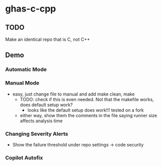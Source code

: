 # ghas-c-cpp

## TODO
Make an identical repo that is C, not C++

## Demo
### Automatic Mode

### Manual Mode
- easy, just change file to manual and add make clean, make
    - TODO: check if this is even needed. Not that the makefile works, does default setup work?
        - looks like the default setup does work!!! tested on a fork
    - either way, show them the comments in the file saying runner size affects analysis time

### Changing Severity Alerts
- Show the failure threshold under repo settings -> code security

### Copilot Autofix